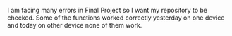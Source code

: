 I am facing many errors in Final Project so I want my repository to be checked. Some of the functions worked correctly yesterday on one device and today on other device none of them work.
